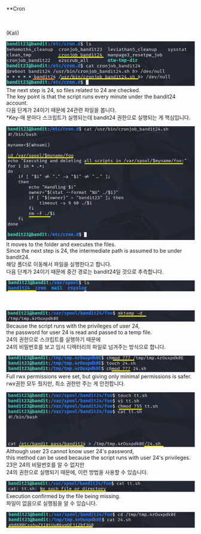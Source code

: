 **Cron<br>
<br>
<br>

(Kali)

![image break](/Pictur/Level23/bandit1.png) <br>
The next step is 24, so files related to 24 are checked.<br>
The key point is that the script runs every minute under the bandit24 account.<br>
다음 단계가 24이기 때문에 24관련 파일을 봅니다.<br>
*Key-매 분마다 스크립트가 실행되는데 bandit24 권한으로 실행되는 게 핵심입니다.<br>

![image break](/Pictur/Level23/bandit2.png) <br>
It moves to the folder and executes the files.<br>
Since the next step is 24, the intermediate path is assumed to be under bandit24.<br>
해당 폴더로 이동해서 파일을 실행한다고 합니다.<br>
다음 단계가 24이기 때문에 중간 경로는 bandit24일 것으로 추측합니다.<br>

![image break](/Pictur/Level23/bandit3.png) <br>
<br>
<br>


![image break](/Pictur/Level23/bandit4.png) <br>
Because the script runs with the privileges of user 24,<br>
the password for user 24 is read and passed to a temp file.<br>
24의 권한으로 스크립트를 실행하기 때문에<br>
24의 비밀번호를 보고 임시 디렉터리의 파일로 넘겨주는 방식으로 합니다.<br>

![image break](/Pictur/Level23/bandit5.png) <br>
Full rwx permissions were set, but giving only minimal permissions is safer.<br>
rwx권한 모두 줬지만, 최소 권한만 주는 게 안전합니다.<br>

![image break](/Pictur/Level23/bandit6.png) <br>
Although user 23 cannot know user 24's password,<br>
this method can be used because the script runs with user 24's privileges.<br>
23은 24의 비밀번호를 알 수 없지만<br>
24의 권한으로 실행되기 때문에, 이런 방법을 사용할 수 있습니다.<br>

![image break](/Pictur/Level23/bandit7.png) <br>
Execution confirmed by the file being missing.<br>
파일이 없음으로 실행됨을 알 수 있습니다.<br>

![image break](/Pictur/Level23/bandit8.png) <br>


